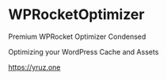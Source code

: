# WPRocketOptimizer
Premium WPRocket Optimizer Condensed


Optimizing your WordPress Cache and Assets

https://yruz.one
